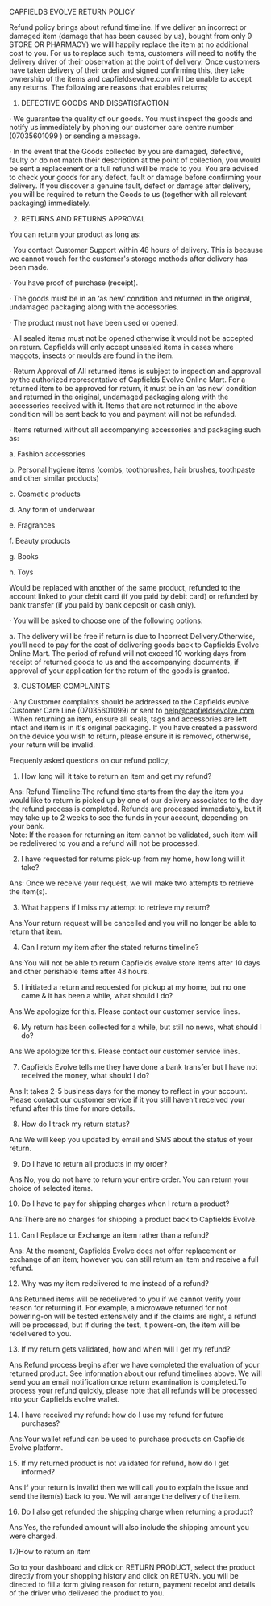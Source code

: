 CAPFIELDS EVOLVE RETURN POLICY						
						
Refund policy brings about refund timeline. If we deliver an incorrect or damaged item (damage that has been caused by us), bought from only 9 STORE OR PHARMACY) we will happily replace the item at no additional cost to you. For us to replace such items, customers will need to notify the delivery driver of their observation at the point of delivery. Once customers have taken delivery of their order and signed confirming this, they take ownership of the items and capfieldsevolve.com will be unable to accept any returns.  The following are reasons that enables returns;						
						
1. DEFECTIVE GOODS AND DISSATISFACTION						
						
· We guarantee the quality of our goods. You must inspect the goods and notify us immediately by phoning our customer care centre number (07035601099 ) or sending a message.						
						
· In the event that the Goods collected by you are damaged, defective, faulty or do not match their description at the point of collection, you would be sent a replacement or a full refund will be made to you. You are advised to check your goods for any defect, fault or damage before confirming your delivery. If you discover a genuine fault, defect or damage after delivery, you will be required to return the Goods to us (together with all relevant packaging) immediately.						
						
2. RETURNS AND RETURNS APPROVAL						
						
You can return your product as long as:						
						
· You contact Customer Support within 48 hours of delivery. This is because we cannot vouch for the customer's storage methods after delivery has been made.						
						
· You have proof of purchase (receipt).						
						
· The goods must be in an ‘as new’ condition and returned in the original, undamaged packaging along with the accessories.						
						
· The product must not have been used or opened.						
						
· All sealed items must not be opened otherwise it would not be accepted on return. Capfields will only accept unsealed items in cases where maggots, insects or moulds are found in the item.						
						
· Return Approval of All returned items is subject to inspection and approval by the authorized representative of Capfields Evolve Online Mart. For a returned item to be approved for return, it must be in an ‘as new’ condition and returned in the original, undamaged packaging along with the accessories received with it. Items that are not returned in the above condition will be sent back to you and payment will not be refunded.						
						
· Items returned without all accompanying accessories and packaging such as:						
						
a. Fashion accessories						
						
b. Personal hygiene items (combs, toothbrushes, hair brushes, toothpaste and other similar products)						
						
c. Cosmetic products						
						
d. Any form of underwear						
						
e. Fragrances						
						
f. Beauty products						
						
g. Books						
						
h. Toys						
						
Would be replaced with another of the same product, refunded to the account linked to your debit card (if you paid by debit card) or refunded by bank transfer (if you paid by bank deposit or cash only).						
						
· You will be asked to choose one of the following options:						
						
a. The delivery will be free if return is due to Incorrect Delivery.Otherwise, you’ll need to pay for the cost of delivering goods back to Capfields Evolve Online Mart. The period of refund will not exceed 10 working days from receipt of returned goods to us and the accompanying documents, if approval of your application for the return of the goods is granted.						
						
3. CUSTOMER COMPLAINTS						
						
· Any Customer complaints should be addressed to the Capfields evolve Customer Care Line (07035601099) or sent to help@capfieldsevolve.com						
· When returning an item, ensure all seals, tags and accessories are left intact and item is in it's original packaging. If you have created a password on the device you wish to return, please ensure it is removed, otherwise, your return will be invalid.						
						
Frequenly asked questions on our refund policy;						
						
1) How long will it take to return an item and get my refund?						
						
Ans: Refund Timeline:The refund time starts from the day the item you would like to return is picked up by one of our delivery associates to the day the refund process is completed. Refunds are processed immediately, but it may take up to 2 weeks to see the funds in your account, depending on your bank.						
Note: If the reason for returning an item cannot be validated, such item will be redelivered to you and a refund will not be processed.						
						
2) I have requested for returns pick-up from my home, how long will it take?						
						
Ans: Once we receive your request, we will make two attempts to retrieve the item(s).						
						
3) What happens if I miss my attempt to retrieve my return?						
						
Ans:Your return request will be cancelled and you will no longer be able to return that item.						
						
4) Can I return my item after the stated returns timeline?						
						
Ans:You will not be able to return Capfields evolve store items after 10 days and other perishable items after 48 hours.						
						
5) I initiated a return and requested for pickup at my home, but no one came & it has been a while, what should I do?						
						
Ans:We apologize for this. Please contact our customer service lines.						
						
6) My return has been collected for a while, but still no news, what should I do?						
						
Ans:We apologize for this. Please contact our customer service lines.						
						
7) Capfields Evolve tells me they have done a bank transfer but I have not received the money, what should I do?						
						
Ans:It takes 2-5 business days for the money to reflect in your account. Please contact our customer service if it you still haven’t received your refund after this time for more details.						
						
8) How do I track my return status?						
						
Ans:We will keep you updated by email and SMS about the status of your return.						
						
9) Do I have to return all products in my order?						
						
Ans:No, you do not have to return your entire order. You can return your choice of selected items.						
						
10) Do I have to pay for shipping charges when I return a product?						
						
Ans:There are no charges for shipping a product back to Capfields Evolve.						
						
11) Can I Replace or Exchange an item rather than a refund?						
						
Ans: At the moment, Capfields Evolve does not offer replacement or exchange of an item; however you can still return an item and receive a full refund.						
						
12) Why was my item redelivered to me instead of a refund?						
						
Ans:Returned items will be redelivered to you if we cannot verify your reason for returning it. For example, a microwave returned for not powering-on will be tested extensively and if the claims are right, a refund will be processed, but if during the test, it powers-on, the item will be redelivered to you.						
						
13) If my return gets validated, how and when will I get my refund?						
						
Ans:Refund process begins after we have completed the evaluation of your returned product. See information about our refund timelines above. We will send you an email notification once return examination is completed.To process your refund quickly, please note that all refunds will be processed into your Capfields evolve wallet.						
						
14) I have received my refund: how do I use my refund for future purchases?						
						
Ans:Your wallet refund can be used to purchase products on Capfields Evolve platform.						
						
15) If my returned product is not validated for refund, how do I get informed?						
						
Ans:If your return is invalid then we will call you to explain the issue and send the item(s) back to you. We will arrange the delivery of the item.						
						
16) Do I also get refunded the shipping charge when returning a product?						
						
Ans:Yes, the refunded amount will also include the shipping amount you were charged.						
						
17)How to return an item						
						
Go to your dashboard and click on RETURN PRODUCT, select the product directly from your shopping history and click on RETURN. you will be directed to fill a form giving reason for return, payment receipt and details of the driver who delivered the product to you.
